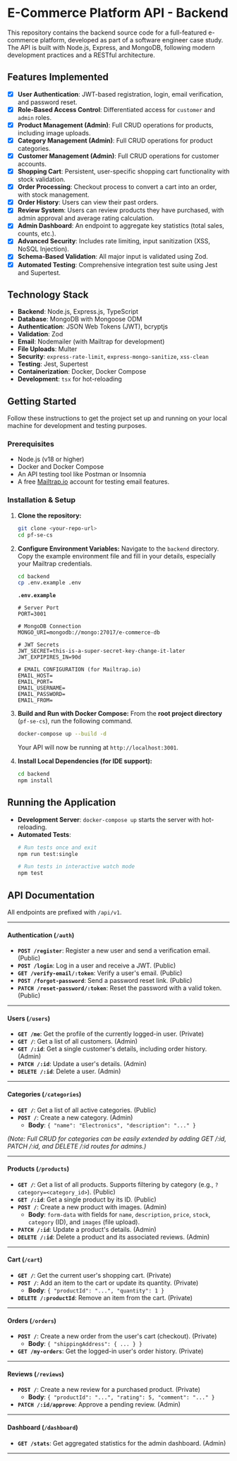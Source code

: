 # E-Commerce Platform API - Backend

This repository contains the backend source code for a full-featured e-commerce platform, developed as part of a software engineer case study. The API is built with Node.js, Express, and MongoDB, following modern development practices and a RESTful architecture.

## Features Implemented

- [x] **User Authentication**: JWT-based registration, login, email verification, and password reset.
- [x] **Role-Based Access Control**: Differentiated access for `customer` and `admin` roles.
- [x] **Product Management (Admin)**: Full CRUD operations for products, including image uploads.
- [x] **Category Management (Admin)**: Full CRUD operations for product categories.
- [x] **Customer Management (Admin)**: Full CRUD operations for customer accounts.
- [x] **Shopping Cart**: Persistent, user-specific shopping cart functionality with stock validation.
- [x] **Order Processing**: Checkout process to convert a cart into an order, with stock management.
- [x] **Order History**: Users can view their past orders.
- [x] **Review System**: Users can review products they have purchased, with admin approval and average rating calculation.
- [x] **Admin Dashboard**: An endpoint to aggregate key statistics (total sales, counts, etc.).
- [x] **Advanced Security**: Includes rate limiting, input sanitization (XSS, NoSQL Injection).
- [x] **Schema-Based Validation**: All major input is validated using Zod.
- [x] **Automated Testing**: Comprehensive integration test suite using Jest and Supertest.

## Technology Stack

- **Backend**: Node.js, Express.js, TypeScript
- **Database**: MongoDB with Mongoose ODM
- **Authentication**: JSON Web Tokens (JWT), bcryptjs
- **Validation**: Zod
- **Email**: Nodemailer (with Mailtrap for development)
- **File Uploads**: Multer
- **Security**: `express-rate-limit`, `express-mongo-sanitize`, `xss-clean`
- **Testing**: Jest, Supertest
- **Containerization**: Docker, Docker Compose
- **Development**: `tsx` for hot-reloading

## Getting Started

Follow these instructions to get the project set up and running on your local machine for development and testing purposes.

### Prerequisites

- Node.js (v18 or higher)
- Docker and Docker Compose
- An API testing tool like Postman or Insomnia
- A free [Mailtrap.io](https://mailtrap.io) account for testing email features.

### Installation & Setup

1.  **Clone the repository:**
    ```bash
    git clone <your-repo-url>
    cd pf-se-cs
    ```

2.  **Configure Environment Variables:**
    Navigate to the `backend` directory. Copy the example environment file and fill in your details, especially your Mailtrap credentials.
    ```bash
    cd backend
    cp .env.example .env
    ```

    **`.env.example`**
    ```env
    # Server Port
    PORT=3001
    
    # MongoDB Connection
    MONGO_URI=mongodb://mongo:27017/e-commerce-db
    
    # JWT Secrets
    JWT_SECRET=this-is-a-super-secret-key-change-it-later
    JWT_EXPIPIRES_IN=90d
    
    # EMAIL CONFIGURATION (for Mailtrap.io)
    EMAIL_HOST=
    EMAIL_PORT=
    EMAIL_USERNAME=
    EMAIL_PASSWORD=
    EMAIL_FROM=
    ```

3.  **Build and Run with Docker Compose:**
    From the **root project directory** (`pf-se-cs`), run the following command.
    ```bash
    docker-compose up --build -d
    ```
    Your API will now be running at `http://localhost:3001`.

4.  **Install Local Dependencies (for IDE support):**
    ```bash
    cd backend
    npm install
    ```

## Running the Application

-   **Development Server**: `docker-compose up` starts the server with hot-reloading.
-   **Automated Tests**:
    ```bash
    # Run tests once and exit
    npm run test:single
    
    # Run tests in interactive watch mode
    npm test
    ```

## API Documentation

All endpoints are prefixed with `/api/v1`.

---

#### **Authentication (`/auth`)**

-   **`POST /register`**: Register a new user and send a verification email. (Public)
-   **`POST /login`**: Log in a user and receive a JWT. (Public)
-   **`GET /verify-email/:token`**: Verify a user's email. (Public)
-   **`POST /forgot-password`**: Send a password reset link. (Public)
-   **`PATCH /reset-password/:token`**: Reset the password with a valid token. (Public)

---

#### **Users (`/users`)**

-   **`GET /me`**: Get the profile of the currently logged-in user. (Private)
-   **`GET /`**: Get a list of all customers. (Admin)
-   **`GET /:id`**: Get a single customer's details, including order history. (Admin)
-   **`PATCH /:id`**: Update a user's details. (Admin)
-   **`DELETE /:id`**: Delete a user. (Admin)

---

#### **Categories (`/categories`)**

-   **`GET /`**: Get a list of all active categories. (Public)
-   **`POST /`**: Create a new category. (Admin)
    -   **Body**: `{ "name": "Electronics", "description": "..." }`

*(Note: Full CRUD for categories can be easily extended by adding GET /:id, PATCH /:id, and DELETE /:id routes for admins.)*

---

#### **Products (`/products`)**

-   **`GET /`**: Get a list of all products. Supports filtering by category (e.g., `?category=<category_id>`). (Public)
-   **`GET /:id`**: Get a single product by its ID. (Public)
-   **`POST /`**: Create a new product with images. (Admin)
    -   **Body**: `form-data` with fields for `name`, `description`, `price`, `stock`, `category` (ID), and `images` (file upload).
-   **`PATCH /:id`**: Update a product's details. (Admin)
-   **`DELETE /:id`**: Delete a product and its associated reviews. (Admin)

---

#### **Cart (`/cart`)**

-   **`GET /`**: Get the current user's shopping cart. (Private)
-   **`POST /`**: Add an item to the cart or update its quantity. (Private)
    -   **Body**: `{ "productId": "...", "quantity": 1 }`
-   **`DELETE /:productId`**: Remove an item from the cart. (Private)

---

#### **Orders (`/orders`)**

-   **`POST /`**: Create a new order from the user's cart (checkout). (Private)
    -   **Body**: `{ "shippingAddress": { ... } }`
-   **`GET /my-orders`**: Get the logged-in user's order history. (Private)

---

#### **Reviews (`/reviews`)**

-   **`POST /`**: Create a new review for a purchased product. (Private)
    -   **Body**: `{ "productId": "...", "rating": 5, "comment": "..." }`
-   **`PATCH /:id/approve`**: Approve a pending review. (Admin)

---

#### **Dashboard (`/dashboard`)**

-   **`GET /stats`**: Get aggregated statistics for the admin dashboard. (Admin)

---